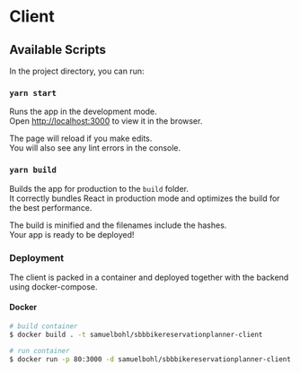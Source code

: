 # Client

## Available Scripts

In the project directory, you can run:

### `yarn start`

Runs the app in the development mode.\
Open [http://localhost:3000](http://localhost:3000) to view it in the browser.

The page will reload if you make edits.\
You will also see any lint errors in the console.

### `yarn build`

Builds the app for production to the `build` folder.\
It correctly bundles React in production mode and optimizes the build for the best performance.

The build is minified and the filenames include the hashes.\
Your app is ready to be deployed!

### Deployment

The client is packed in a container and deployed together with the backend using docker-compose.

#### Docker

```bash
# build container
$ docker build . -t samuelbohl/sbbbikereservationplanner-client

# run container
$ docker run -p 80:3000 -d samuelbohl/sbbbikereservationplanner-client
```
